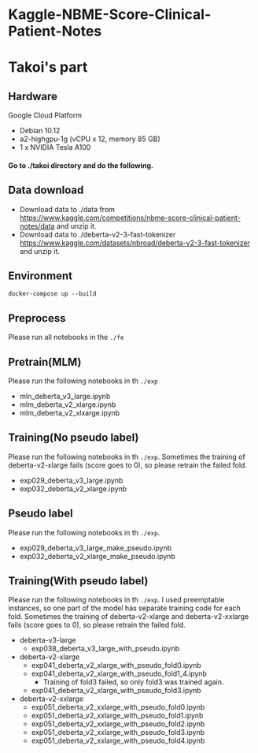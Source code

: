 # Kaggle-NBME-Score-Clinical-Patient-Notes

# Takoi's part
## Hardware
Google Cloud Platform
- Debian 10.12
- a2-highgpu-1g (vCPU x 12, memory 85 GB)
- 1 x NVIDIA Tesla A100

#### Go to ./takoi directory and do the following.
## Data download
- Download data to ./data from https://www.kaggle.com/competitions/nbme-score-clinical-patient-notes/data and unzip it.
- Download data to ./deberta-v2-3-fast-tokenizer  https://www.kaggle.com/datasets/nbroad/deberta-v2-3-fast-tokenizer and unzip it.

## Environment
```
docker-compose up --build
```

## Preprocess
Please run all notebooks in the ``` ./fe ```

## Pretrain(MLM)
Please run the following notebooks in th ``` ./exp ```
- mln_deberta_v3_large.ipynb
- mlm_deberta_v2_xlarge.ipynb
- mlm_deberta_v2_xlxarge.ipynb

## Training(No pseudo label)
Please run the following notebooks in th ``` ./exp ```. 
Sometimes the training of deberta-v2-xlarge fails (score goes to 0), so please retrain the failed fold.
- exp029_deberta_v3_large.ipynb
- exp032_deberta_v2_xlarge.ipynb

## Pseudo label
Please run the following notebooks in th ``` ./exp ```. 
- exp029_deberta_v3_large_make_pseudo.ipynb
- exp032_deberta_v2_xlarge_make_pseudo.ipynb

## Training(With pseudo label) 
Please run the following notebooks in th ``` ./exp ```. 
I used preemptable instances, so one part of the model has separate training code for each fold.
Sometimes the training of deberta-v2-xlarge and deberta-v2-xxlarge fails (score goes to 0), so please retrain the failed fold.
- deberta-v3-large
    - exp038_deberta_v3_large_with_pseudo.ipynb
- deberta-v2-xlarge
    - exp041_deberta_v2_xlarge_with_pseudo_fold0.ipynb
    - exp041_deberta_v2_xlarge_with_pseudo_fold1_4.ipynb
        - Training of fold3 failed, so only fold3 was trained again.
    - exp041_deberta_v2_xlarge_with_pseudo_fold3.ipynb
- deberta-v2-xxlarge
    - exp051_deberta_v2_xxlarge_with_pseudo_fold0.ipynb
    - exp051_deberta_v2_xxlarge_with_pseudo_fold1.ipynb
    - exp051_deberta_v2_xxlarge_with_pseudo_fold2.ipynb
    - exp051_deberta_v2_xxlarge_with_pseudo_fold3.ipynb
    - exp051_deberta_v2_xxlarge_with_pseudo_fold4.ipynb
